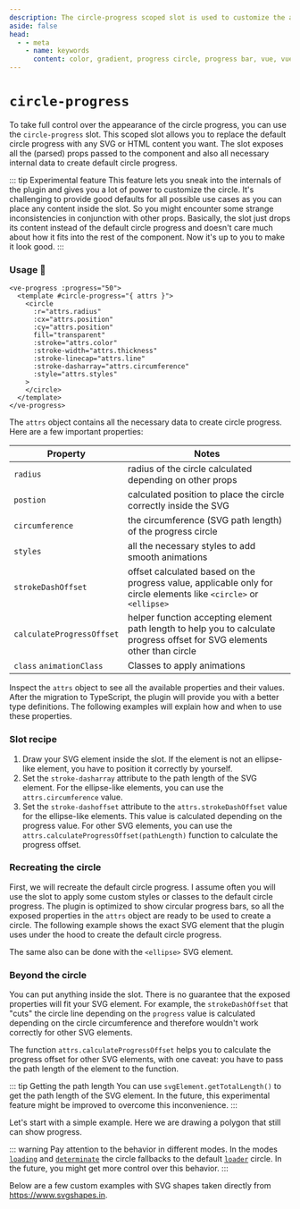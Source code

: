 ```yaml
---
description: The circle-progress scoped slot is used to customize the appearance of the circle progress.
aside: false
head:
  - - meta
    - name: keywords
      content: color, gradient, progress circle, progress bar, vue, vue3, vuejs, vue.js, conic gradient circle
---
```


# `circle-progress` <Badge type="tip" text="2.2.0" vertical="middle" />

To take full control over the appearance of the circle progress, you can use the `circle-progress` slot.
This scoped slot allows you to replace the default circle progress with any SVG or HTML content you want.
The slot exposes all the (parsed) props passed to the component and also all necessary internal data to create default circle progress.

::: tip Experimental feature
This feature lets you sneak into the internals of the plugin and gives you a lot of power to customize the circle.
It's challenging to provide good defaults for all possible use cases as you can place any content inside the slot.
So you might encounter some strange inconsistencies in conjunction with other props.
Basically,
the slot just drops its content instead of the default circle progress and doesn't care much about how it fits into the rest of the component.
Now it's up to you to make it look good.
:::

### Usage 📜

```vue
<ve-progress :progress="50">
  <template #circle-progress="{ attrs }">
    <circle
      :r="attrs.radius"
      :cx="attrs.position"
      :cy="attrs.position"
      fill="transparent"
      :stroke="attrs.color"
      :stroke-width="attrs.thickness"
      :stroke-linecap="attrs.line"
      :stroke-dasharray="attrs.circumference"
      :style="attrs.styles"
    >
    </circle>
  </template>
</ve-progress>
```

The `attrs` object contains all the necessary data to create circle progress. Here are a few important properties:

| Property                  | Notes                                                                                                                     |
|---------------------------|---------------------------------------------------------------------------------------------------------------------------|
| `radius`                  | radius of the circle calculated depending on other props                                                                  |
| `postion`                 | calculated position to place the circle correctly inside the SVG                                                          |
| `circumference`           | the circumference (SVG path length) of the progress circle                                                                |
| `styles`                  | all the necessary styles to add smooth animations                                                                         |
| `strokeDashOffset`        | offset calculated based on the progress value, applicable only for circle elements like `<circle>` or `<ellipse>`         |
| `calculateProgressOffset` | helper function accepting element path length to help you to calculate progress offset for SVG elements other than circle |
| `class`  `animationClass` | Classes to apply animations                                                                                               |

Inspect the `attrs` object to see all the available properties and their values. After the migration to TypeScript, 
the plugin will provide you with a better type definitions.
The following examples will explain how and when to use these properties.

### Slot recipe

1. Draw your SVG element inside the slot. If the element is not an ellipse-like element, you have to position it correctly by yourself.
2. Set the `stroke-dasharray` attribute to the path length of the SVG element. For the ellipse-like elements, you can use the `attrs.circumference` value.
3. Set the `stroke-dashoffset` attribute to the `attrs.strokeDashOffset` value for the ellipse-like elements. This value is calculated depending on the progress value.
For other SVG elements, you can use the `attrs.calculateProgressOffset(pathLength)` function to calculate the progress offset.

### Recreating the circle

<script setup>
import RecreatingCircle from '../../.vitepress/theme/Guide/Slots/CircleProgress/RecreatingCircle.vue';
import RecreatingCircleEllipse from '../../.vitepress/theme/Guide/Slots/CircleProgress/RecreatingCircleEllipse.vue';
import PolygonSvg from '../../.vitepress/theme/Guide/Slots/CircleProgress/PolygonSvg.vue';
import CustomSvg from '../../.vitepress/theme/Guide/Slots/CircleProgress/CustomSvg.vue';
</script>

First, we will recreate the default circle progress.
I assume often you will use the slot to apply some custom styles or classes to the default circle progress.
The plugin is optimized to show circular progress bars, so all the exposed properties in the `attrs` object are 
ready to be used to create a circle.
The following example shows the exact SVG element that the plugin uses under the hood to create the default circle progress.

<RecreatingCircle>
<template #code>

<<< @/.vitepress/theme/Guide/Slots/CircleProgress/Snippet1.vue

</template>
</RecreatingCircle>

The same also can be done with the `<ellipse>` SVG element.

<RecreatingCircleEllipse>
<template #code>

<<< @/.vitepress/theme/Guide/Slots/CircleProgress/Snippet2.vue

</template>
</RecreatingCircleEllipse>

### Beyond the circle

You can put anything inside the slot.
There is no guarantee that the exposed properties will fit your SVG element.
For example, the `strokeDashOffset` that "cuts"
the circle line depending on the `progress` value is calculated depending on the circle circumference
and therefore wouldn't work correctly for other SVG elements.

The function `attrs.calculateProgressOffset` helps you to calculate the progress offset for other SVG elements, with one caveat:
you have to pass the path length of the element to the function.

::: tip Getting the path length
You can use `svgElement.getTotalLength()` to get the path length of the SVG element.
In the future, this experimental feature might be improved to overcome this inconvenience.
:::


<p class="mt-16">
Let's start with a simple example. Here we are drawing a polygon that still can show progress.           
</p>

<PolygonSvg>
<template #code>

<<< @/.vitepress/theme/Guide/Slots/CircleProgress/Snippet3.vue

</template>
</PolygonSvg>

::: warning
Pay attention to the behavior in different modes.
In the modes [`loading`](../options/loading.md) and [`determinate`](../options/determinate.md) the circle fallbacks 
to the default [`loader`](../options/loader.md) circle.
In the future, you might get more control over this behavior.
:::

<p class="mt-16">
Below are a few custom examples with SVG shapes
taken directly from <a href="https://www.svgshapes.in" target="_blank">https://www.svgshapes.in</a>.
</p>

<CustomSvg>
<template #code>

<<< @/.vitepress/theme/Guide/Slots/CircleProgress/Snippet4.vue

</template>
</CustomSvg>

